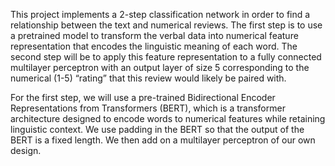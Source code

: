 This project implements a 2-step classification network in order to find a relationship between the text and numerical reviews. The first step is to use a pretrained model to transform the verbal data into numerical feature representation that encodes the linguistic meaning of each word. The second step will be to apply this feature representation to a fully connected multilayer perceptron with an output layer of size 5 corresponding to the numerical (1-5) “rating” that this review would likely be paired with. 

For the first step, we will use a pre-trained Bidirectional Encoder Representations from Transformers (BERT), which is a transformer architecture designed to encode words to numerical features while retaining linguistic context. We use padding in the BERT so that the output of the BERT is a fixed length. We  then add on a multilayer perceptron of our own design. 


